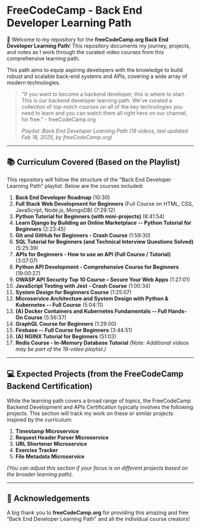 # FreeCodeCamp - Back End Developer Learning Path

👋 Welcome to my repository for the **freeCodeCamp.org Back End Developer Learning Path**! This repository documents my journey, projects, and notes as I work through the curated video courses from this comprehensive learning path.

This path aims to equip aspiring developers with the knowledge to build robust and scalable back-end systems and APIs, covering a wide array of modern technologies.

> "If you want to become a backend developer, this is where to start. This is our backend developer learning path. We've curated a collection of top-notch courses on all of the key technologies you need to learn and you can watch them all right here on our channel, for free." - freeCodeCamp.org
>
> *Playlist: Back End Developer Learning Path (19 videos, last updated Feb 18, 2025, by freeCodeCamp.org)*

---

## 📚 Curriculum Covered (Based on the Playlist)

This repository will follow the structure of the "Back End Developer Learning Path" playlist. Below are the courses included:

1.  **Back End Developer Roadmap** (10:30)
2.  **Full Stack Web Development for Beginners** (Full Course on HTML, CSS, JavaScript, Node.js, MongoDB) (7:29:12)
3.  **Python Tutorial for Beginners (with mini-projects)** (8:41:54)
4.  **Learn Django by Building an Online Marketplace -- Python Tutorial for Beginners** (2:23:45)
5.  **Git and GitHub for Beginners - Crash Course** (1:59:30)
6.  **SQL Tutorial for Beginners (and Technical Interview Questions Solved)** (5:25:39)
7.  **APIs for Beginners - How to use an API (Full Course / Tutorial)** (3:07:07)
8.  **Python API Development - Comprehensive Course for Beginners** (19:00:27)
9.  **OWASP API Security Top 10 Course – Secure Your Web Apps** (1:27:01)
10. **JavaScript Testing with Jest - Crash Course** (1:00:34)
11. **System Design for Beginners Course** (1:25:07)
12. **Microservice Architecture and System Design with Python & Kubernetes -- Full Course** (5:04:11)
13. **(A) Docker Containers and Kubernetes Fundamentals -- Full Hands-On Course** (5:56:37)
14. **GraphQL Course for Beginners** (1:29:00)
15. **Firebase -- Full Course for Beginners** (3:44:51)
16. **(A) NGINX Tutorial for Beginners** (51:03)
17. **Redis Course - In-Memory Database Tutorial**
    *(Note: Additional videos may be part of the 19-video playlist.)*

---

## 💻 Expected Projects (from the FreeCodeCamp Backend Certification)

While the learning path covers a broad range of topics, the FreeCodeCamp Backend Development and APIs Certification typically involves the following projects. This section will track my work on these or similar projects inspired by the curriculum:

1.  **Timestamp Microservice**
2.  **Request Header Parser Microservice**
3.  **URL Shortener Microservice**
4.  **Exercise Tracker**
5.  **File Metadata Microservice**

*(You can adjust this section if your focus is on different projects based on the broader learning path).*

---

## 🙏 Acknowledgements

A big thank you to **freeCodeCamp.org** for providing this amazing and free "Back End Developer Learning Path" and all the individual course creators!
